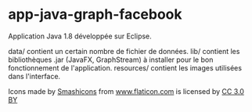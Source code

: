 # app-java-graph-facebook

Application Java 1.8 développée sur Eclipse.

data/ contient un certain nombre de fichier de données.
lib/ contient les bibliothèques .jar (JavaFX, GraphStream) à installer pour le bon fonctionnement de l'application.
resources/ contient les images utilisées dans l'interface.

Icons made by <a href="https://www.flaticon.com/authors/smashicons" title="Smashicons">Smashicons</a> from <a href="https://www.flaticon.com/" title="Flaticon">www.flaticon.com</a> is licensed by <a href="http://creativecommons.org/licenses/by/3.0/" title="Creative Commons BY 3.0" target="_blank">CC 3.0 BY</a>
